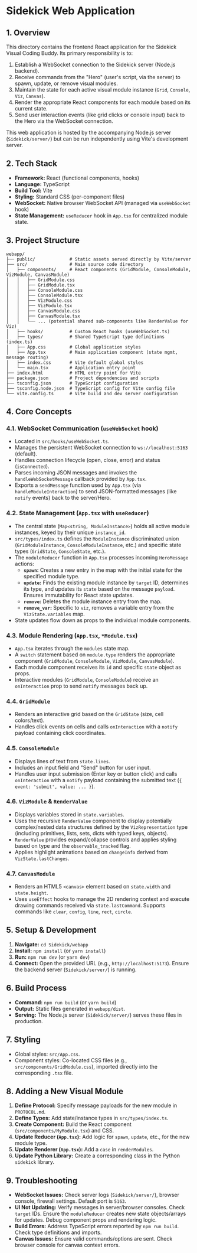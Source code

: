 # Sidekick Web Application

## 1. Overview

This directory contains the frontend React application for the Sidekick Visual Coding Buddy. Its primary responsibility is to:

1.  Establish a WebSocket connection to the Sidekick server (Node.js backend).
2.  Receive commands from the "Hero" (user's script, via the server) to spawn, update, or remove visual modules.
3.  Maintain the state for each active visual module instance (`Grid`, `Console`, `Viz`, `Canvas`).
4.  Render the appropriate React components for each module based on its current state.
5.  Send user interaction events (like grid clicks or console input) back to the Hero via the WebSocket connection.

This web application is hosted by the accompanying Node.js server (`Sidekick/server/`) but can be run independently using Vite's development server.

## 2. Tech Stack

*   **Framework:** React (functional components, hooks)
*   **Language:** TypeScript
*   **Build Tool:** Vite
*   **Styling:** Standard CSS (per-component files)
*   **WebSocket:** Native browser WebSocket API (managed via `useWebSocket` hook)
*   **State Management:** `useReducer` hook in `App.tsx` for centralized module state.

## 3. Project Structure

```
webapp/
├── public/             # Static assets served directly by Vite/server
├── src/                # Main source code directory
│   ├── components/     # React components (GridModule, ConsoleModule, VizModule, CanvasModule)
│   │   ├── GridModule.css
│   │   ├── GridModule.tsx
│   │   ├── ConsoleModule.css
│   │   ├── ConsoleModule.tsx
│   │   ├── VizModule.css
│   │   ├── VizModule.tsx
│   │   ├── CanvasModule.css
│   │   ├── CanvasModule.tsx
│   │   └── ... (potential shared sub-components like RenderValue for Viz)
│   ├── hooks/          # Custom React hooks (useWebSocket.ts)
│   ├── types/          # Shared TypeScript type definitions (index.ts)
│   ├── App.css         # Global application styles
│   ├── App.tsx         # Main application component (state mgmt, message routing)
│   ├── index.css       # Vite default global styles
│   └── main.tsx        # Application entry point
├── index.html          # HTML entry point for Vite
├── package.json        # Project dependencies and scripts
├── tsconfig.json       # TypeScript configuration
├── tsconfig.node.json  # TypeScript config for Vite config file
└── vite.config.ts      # Vite build and dev server configuration
```

## 4. Core Concepts

### 4.1. WebSocket Communication (`useWebSocket` hook)

*   Located in `src/hooks/useWebSocket.ts`.
*   Manages the persistent WebSocket connection to `ws://localhost:5163` (default).
*   Handles connection lifecycle (open, close, error) and status (`isConnected`).
*   Parses incoming JSON messages and invokes the `handleWebSocketMessage` callback provided by `App.tsx`.
*   Exports a `sendMessage` function used by `App.tsx` (via `handleModuleInteraction`) to send JSON-formatted messages (like `notify` events) back to the server/Hero.

### 4.2. State Management (`App.tsx` with `useReducer`)

*   The central state (`Map<string, ModuleInstance>`) holds all active module instances, keyed by their unique `instance_id`.
*   `src/types/index.ts` defines the `ModuleInstance` discriminated union (`GridModuleInstance`, `ConsoleModuleInstance`, etc.) and specific state types (`GridState`, `ConsoleState`, etc.).
*   The `moduleReducer` function in `App.tsx` processes incoming `HeroMessage` actions:
    *   **`spawn`:** Creates a new entry in the map with the initial state for the specified module type.
    *   **`update`:** Finds the existing module instance by `target` ID, determines its type, and updates its `state` based on the message `payload`. Ensures immutability for React state updates.
    *   **`remove`:** Deletes the module instance entry from the map.
    *   **`remove_var`:** Specific to `viz`, removes a variable entry from the `VizState.variables` map.
*   State updates flow down as props to the individual module components.

### 4.3. Module Rendering (`App.tsx`, `*Module.tsx`)

*   `App.tsx` iterates through the `modules` state map.
*   A `switch` statement based on `module.type` renders the appropriate component (`GridModule`, `ConsoleModule`, `VizModule`, `CanvasModule`).
*   Each module component receives its `id` and specific `state` object as props.
*   Interactive modules (`GridModule`, `ConsoleModule`) receive an `onInteraction` prop to send `notify` messages back up.

### 4.4. `GridModule`

*   Renders an interactive grid based on the `GridState` (size, cell colors/text).
*   Handles click events on cells and calls `onInteraction` with a `notify` payload containing click coordinates.

### 4.5. `ConsoleModule`

*   Displays lines of text from `state.lines`.
*   Includes an input field and "Send" button for user input.
*   Handles user input submission (Enter key or button click) and calls `onInteraction` with a `notify` payload containing the submitted text (`{ event: 'submit', value: ... }`).

### 4.6. `VizModule` & `RenderValue`

*   Displays variables stored in `state.variables`.
*   Uses the recursive `RenderValue` component to display potentially complex/nested data structures defined by the `VizRepresentation` type (including primitives, lists, sets, dicts with typed keys, objects).
*   `RenderValue` provides expand/collapse controls and applies styling based on type and the `observable_tracked` flag.
*   Applies highlight animations based on `changeInfo` derived from `VizState.lastChanges`.

### 4.7. `CanvasModule`

*   Renders an HTML5 `<canvas>` element based on `state.width` and `state.height`.
*   Uses `useEffect` hooks to manage the 2D rendering context and execute drawing commands received via `state.lastCommand`. Supports commands like `clear`, `config`, `line`, `rect`, `circle`.

## 5. Setup & Development

1.  **Navigate:** `cd Sidekick/webapp`
2.  **Install:** `npm install` (or `yarn install`)
3.  **Run:** `npm run dev` (or `yarn dev`)
4.  **Connect:** Open the provided URL (e.g., `http://localhost:5173`). Ensure the backend server (`Sidekick/server/`) is running.

## 6. Build Process

*   **Command:** `npm run build` (or `yarn build`)
*   **Output:** Static files generated in `webapp/dist`.
*   **Serving:** The Node.js server (`Sidekick/server/`) serves these files in production.

## 7. Styling

*   Global styles: `src/App.css`.
*   Component styles: Co-located CSS files (e.g., `src/components/GridModule.css`), imported directly into the corresponding `.tsx` file.

## 8. Adding a New Visual Module

1.  **Define Protocol:** Specify message payloads for the new module in `PROTOCOL.md`.
2.  **Define Types:** Add state/instance types in `src/types/index.ts`.
3.  **Create Component:** Build the React component (`src/components/MyModule.tsx`) and CSS.
4.  **Update Reducer (`App.tsx`):** Add logic for `spawn`, `update`, etc., for the new module type.
5.  **Update Renderer (`App.tsx`):** Add a `case` in `renderModules`.
6.  **Update Python Library:** Create a corresponding class in the Python `sidekick` library.

## 9. Troubleshooting

*   **WebSocket Issues:** Check server logs (`Sidekick/server/`), browser console, firewall settings. Default port is `5163`.
*   **UI Not Updating:** Verify messages in server/browser consoles. Check `target` IDs. Ensure the `moduleReducer` creates new state objects/arrays for updates. Debug component props and rendering logic.
*   **Build Errors:** Address TypeScript errors reported by `npm run build`. Check type definitions and imports.
*   **Canvas Issues:** Ensure valid commands/options are sent. Check browser console for canvas context errors.